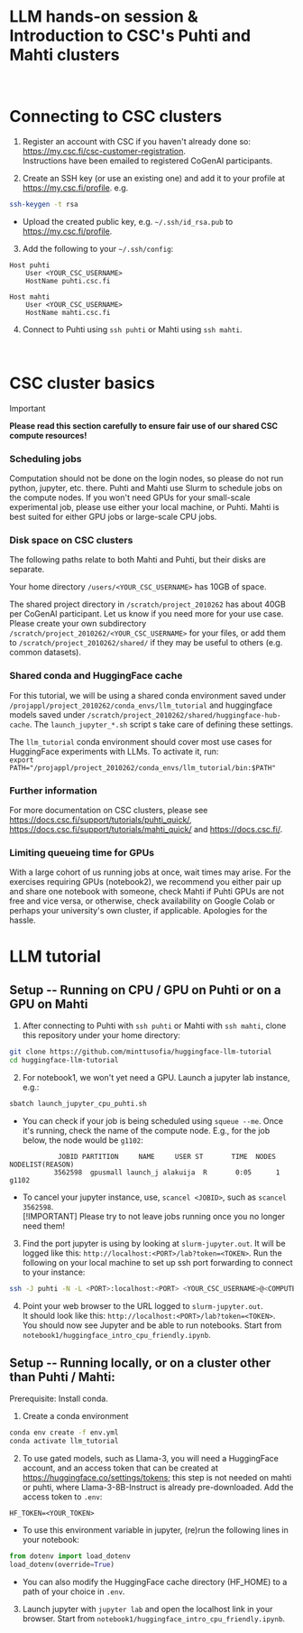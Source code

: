 # LLM hands-on session & Introduction to CSC's Puhti and Mahti clusters

<br>

# Connecting to CSC clusters
1. Register an account with CSC if you haven't already done so: https://my.csc.fi/csc-customer-registration.  
Instructions have been emailed to registered CoGenAI participants.

2. Create an SSH key (or use an existing one) and add it to your profile at https://my.csc.fi/profile.
e.g.
```bash
ssh-keygen -t rsa
```
* Upload the created public key, e.g. `~/.ssh/id_rsa.pub` to https://my.csc.fi/profile.

3. Add the following to your `~/.ssh/config`:
```
Host puhti 
    User <YOUR_CSC_USERNAME>
    HostName puhti.csc.fi

Host mahti
    User <YOUR_CSC_USERNAME>
    HostName mahti.csc.fi
```
4. Connect to Puhti using `ssh puhti` or Mahti using `ssh mahti`.

<br>

# CSC cluster basics
> [!IMPORTANT]
**Please read this section carefully to ensure fair use of our shared CSC compute resources!**


### Scheduling jobs
Computation should not be done on the login nodes, so please do not run python, jupyter, etc. there. Puhti and Mahti use Slurm to schedule jobs on the compute nodes.
If you won't need GPUs for your small-scale experimental job, please use either your local machine, or Puhti. Mahti is best suited for either GPU jobs or large-scale CPU jobs.

### Disk space on CSC clusters
The following paths relate to both Mahti and Puhti, but their disks are separate.

Your home directory `/users/<YOUR_CSC_USERNAME>` has 10GB of space.

The shared project directory in `/scratch/project_2010262` has about 40GB per CoGenAI participant. Let us know if you need more for your use case. Please create your own subdirectory `/scratch/project_2010262/<YOUR_CSC_USERNAME>` for your files, or add them to `/scratch/project_2010262/shared/` if they may be useful to others (e.g. common datasets).

### Shared conda and HuggingFace cache
For this tutorial, we will be using a shared conda environment saved under `/projappl/project_2010262/conda_envs/llm_tutorial` and huggingface models saved under `/scratch/project_2010262/shared/huggingface-hub-cache`. The `launch_jupyter_*.sh` script s take care of defining these settings.

The `llm_tutorial` conda environment should cover most use cases for HuggingFace experiments with LLMs. To activate it, run:  
```export PATH="/projappl/project_2010262/conda_envs/llm_tutorial/bin:$PATH"```

### Further information
For more documentation on CSC clusters, please see https://docs.csc.fi/support/tutorials/puhti_quick/, https://docs.csc.fi/support/tutorials/mahti_quick/ and https://docs.csc.fi/.

### Limiting queueing time for GPUs
With a large cohort of us running jobs at once, wait times may arise. For the exercises requiring GPUs (notebook2), we recommend you either pair up and share one notebook with someone, check Mahti if Puhti GPUs are not free and vice versa, or otherwise, check availability on Google Colab or perhaps your university's own cluster, if applicable. Apologies for the hassle.

# LLM tutorial
## Setup -- Running on CPU / GPU on Puhti or on a GPU on Mahti
1. After connecting to Puhti with `ssh puhti` or Mahti with `ssh mahti`, clone this repository under your home directory:
```bash
git clone https://github.com/minttusofia/huggingface-llm-tutorial
cd huggingface-llm-tutorial
```
2. For notebook1, we won't yet need a GPU. Launch a jupyter lab instance, e.g.:
```bash
sbatch launch_jupyter_cpu_puhti.sh
```
* You can check if your job is being scheduled using `squeue --me`. Once it's running, check the name of the compute node. E.g., for the job below, the node would be `g1102`:
```
            JOBID PARTITION     NAME     USER ST       TIME  NODES NODELIST(REASON)
           3562598  gpusmall launch_j alakuija  R       0:05      1 g1102
```
* To cancel your jupyter instance, use, `scancel <JOBID>`, such as `scancel 3562598`.  
[!IMPORTANT] Please try to not leave jobs running once you no longer need them!

3. Find the port jupyter is using by looking at `slurm-jupyter.out`. It will be logged like this: `http://localhost:<PORT>/lab?token=<TOKEN>`. Run the following on your local machine to set up ssh port forwarding to connect to your instance:
```bash
ssh -J puhti -N -L <PORT>:localhost:<PORT> <YOUR_CSC_USERNAME>@<COMPUTE_NODE>
```
4. Point your web browser to the URL logged to `slurm-jupyter.out`.  
It should look like this: `http://localhost:<PORT>/lab?token=<TOKEN>`.  
You should now see Jupyter and be able to run notebooks. Start from `notebook1/huggingface_intro_cpu_friendly.ipynb`.


## Setup -- Running locally, or on a cluster other than Puhti / Mahti:

Prerequisite: Install conda.

1. Create a conda environment
```bash
conda env create -f env.yml
conda activate llm_tutorial
```
2. To use gated models, such as Llama-3, you will need a HuggingFace account, and an access token that can be created at https://huggingface.co/settings/tokens; this step is not needed on mahti or puhti, where Llama-3-8B-Instruct is already pre-downloaded. Add the access token to `.env`:
```
HF_TOKEN=<YOUR_TOKEN>
```
* To use this environment variable in jupyter, (re)run the following lines in your notebook:
```python
from dotenv import load_dotenv
load_dotenv(override=True)
```
- You can also modify the HuggingFace cache directory (HF_HOME) to a path of your choice in `.env`.

3. Launch jupyter with ```jupyter lab``` and open the localhost link in your browser. Start from `notebook1/huggingface_intro_cpu_friendly.ipynb`.
